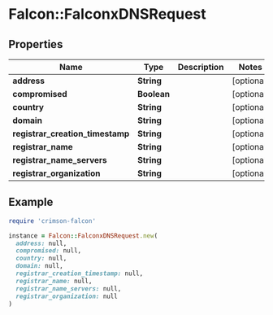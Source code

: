 # Falcon::FalconxDNSRequest

## Properties

| Name | Type | Description | Notes |
| ---- | ---- | ----------- | ----- |
| **address** | **String** |  | [optional] |
| **compromised** | **Boolean** |  | [optional] |
| **country** | **String** |  | [optional] |
| **domain** | **String** |  | [optional] |
| **registrar_creation_timestamp** | **String** |  | [optional] |
| **registrar_name** | **String** |  | [optional] |
| **registrar_name_servers** | **String** |  | [optional] |
| **registrar_organization** | **String** |  | [optional] |

## Example

```ruby
require 'crimson-falcon'

instance = Falcon::FalconxDNSRequest.new(
  address: null,
  compromised: null,
  country: null,
  domain: null,
  registrar_creation_timestamp: null,
  registrar_name: null,
  registrar_name_servers: null,
  registrar_organization: null
)
```

